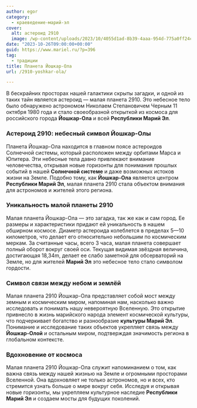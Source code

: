 ```yaml
---
author: egor
category:
  - краеведение-марий-эл
cover:
  alt: астероид 2910
  image: /wp-content/uploads/2023/10/4055d1ad-8b39-4aaa-954d-775a0ff24c29.png
date: "2023-10-26T09:00:00+00:00"
guid: https://www.mariel.ru/?p=396
tag:
  - традиции
title: Планета Йошкар-Ола
url: /2910-yoshkar-ola/

---
```

В бескрайних просторах нашей галактики скрыты загадки, и одной из таких тайн является астероид — малая планета 2910\. Это небесное тело было обнаружено астрономом Николаем Степановичем Черным 11 октября 1980 года и стало своеобразной открыткой из космоса для российского города **Йошкар-Ола** и всей **Республики Марий Эл**.

### **Астероид 2910: небесный символ Йошкар-Олы**

Планета Йошкар-Ола находится в главном поясе астероидов Солнечной системы, который расположен между орбитами Марса и Юпитера. Эти небесные тела давно привлекают внимание человечества, открывая новые горизонты для понимания прошлых событий в нашей **Солнечной системе** и даже возможных истоков жизни на Земле. Подобно тому, как **Йошкар-Ола** является центром **Республики Марий Эл**, малая планета 2910 стала объектом внимания для астрономов и жителей этого региона.

### **Уникальность малой планеты 2910**

Малая планета Йошкар-Ола — это загадка, так же как и сам город. Ее размеры и характеристики придают ей уникальность в нашем обширном космосе. Диаметр астероида колеблется в пределах 5—10 километров, что делает его относительно небольшим по космическим меркам. За считанные часы, всего 3 часа, малая планета совершает полный оборот вокруг своей оси. Текущая видимая звёздная величина, достигающая 18,34m, делает ее слабо заметной для обсерваторий на Земле, но для жителей **Марий Эл** это небесное тело стало символом гордости.

### **Символ связи между небом и землёй**

Малая планета 2910 Йошкар-Ола представляет собой мост между земным и космическим миром, напоминая нам, насколько важно исследовать и понимать нашу невероятную Вселенную. Это открытие привнесло в жизнь марийского народа элемент космической культуры, что подчеркивает богатство и разнообразие **культуры Марий Эл**. Понимание и исследование таких объектов укрепляет связь между **Йошкар-Олой** и остальным миром, подтверждая значимость региона в глобальном контексте.

### **Вдохновение от космоса**

Малая планета 2910 Йошкар-Ола служит напоминанием о том, как важна связь между нашей жизнью на Земле и огромными просторами Вселенной. Она вдохновляет не только астрономов, но и всех, кто стремится узнать больше о мире вокруг себя. Исследуя и открывая новые горизонты, мы укрепляем культурное наследие **Республики Марий Эл** и создаем мосты для будущих поколений.
